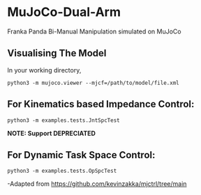 # MuJoCo-Dual-Arm
Franka Panda Bi-Manual Manipulation simulated on MuJoCo

## Visualising The Model
In your working directory,
```console
python3 -m mujoco.viewer --mjcf=/path/to/model/file.xml

```
## For Kinematics based Impedance Control:


```console
python3 -m examples.tests.JntSpcTest
```

**NOTE: Support DEPRECIATED**

## For Dynamic Task Space Control:
```console
python3 -m examples.tests.OpSpcTest
```
-Adapted from https://github.com/kevinzakka/mjctrl/tree/main